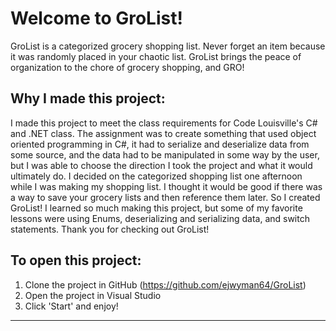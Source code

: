# Welcome to GroList!
GroList is a categorized grocery shopping list. 
Never forget an item because it was randomly placed in your chaotic list.
GroList brings the peace of organization to the chore of grocery shopping, and GRO!

## Why I made this project:
I made this project to meet the class requirements for Code Louisville's C# and .NET class.
The assignment was to create something that used object oriented programming in C#, it had to 
serialize and deserialize data from some source, and the data had to be manipulated in some way
by the user, but I was able to choose the direction I took the project and what it would ultimately 
do. I decided on the categorized shopping list one afternoon while I was making my shopping list. 
I thought it would be good if there was a way to save your grocery lists and then reference them 
later. So I created GroList! I learned so much making this project, but some of my favorite 
lessons were using Enums, deserializing and serializing data, and switch statements. Thank you 
for checking out GroList!


## To open this project:
1. Clone the project in GitHub (<https://github.com/ejwyman64/GroList>)
2. Open the project in Visual Studio
3. Click 'Start' and enjoy!

__________________________________________________________________________________
